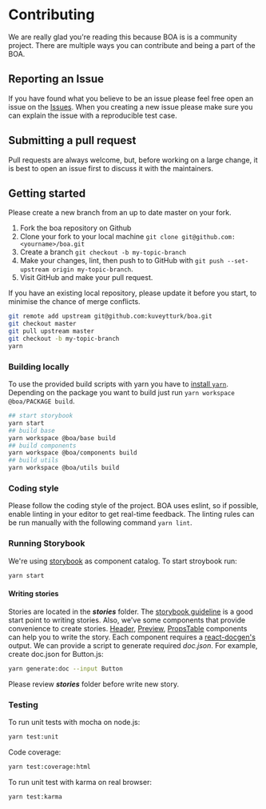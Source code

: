 # Contributing
We are really glad you're reading this because BOA is is a community project. There are multiple ways you can contribute and being a part of the BOA.

## Reporting an Issue
If you have found what you believe to be an issue please feel free open an issue on the [Issues](https://github.com/kuveytturk/boa/issues). When you creating a new issue please make sure you can explain the issue with a reproducible test case.

## Submitting a pull request

Pull requests are always welcome, but, before working on a large change, it is best to open an issue first to discuss it with the maintainers.

## Getting started

Please create a new branch from an up to date master on your fork. 

1. Fork the boa repository on Github
2. Clone your fork to your local machine `git clone git@github.com:<yourname>/boa.git`
3. Create a branch `git checkout -b my-topic-branch`
4. Make your changes, lint, then push to to GitHub with `git push --set-upstream origin my-topic-branch`.
5. Visit GitHub and make your pull request.


If you have an existing local repository, please update it before you start, to minimise the chance of merge conflicts.

```sh
git remote add upstream git@github.com:kuveytturk/boa.git
git checkout master
git pull upstream master
git checkout -b my-topic-branch
yarn
```

### Building locally

To use the provided build scripts with yarn you have to [install `yarn`](https://yarnpkg.com/lang/en/docs/install/). Depending on the package you want to build just run `yarn workspace @boa/PACKAGE build`.

```sh
## start storybook
yarn start
## build base
yarn workspace @boa/base build
## build components
yarn workspace @boa/components build
## build utils
yarn workspace @boa/utils build
```

### Coding style

Please follow the coding style of the project. BOA uses eslint, so if possible, enable linting in your editor to get real-time feedback. The linting rules can be run manually with the following command `yarn lint`.

### Running Storybook

We're using [storybook](https://storybook.js.org/) as component catalog. To start stroybook run:
```sh 
yarn start
```

#### Writing stories

Stories are located in the ***stories*** folder. The [storybook guideline](https://storybook.js.org/basics/writing-stories/) is a good start point to writing stories. Also, we've some components that provide convenience to create stories. [Header](stories/base/header.js), [Preview](stories/base/preview.js), [PropsTable](stories/base/props-table.js) components can help you to write the story. Each component requires a [react-docgen's](https://github.com/reactjs/react-docgen) output. We can provide a script to generate required *doc.json*. For example, create doc.json for Button.js:

```sh
yarn generate:doc --input Button
```

Please review ***stories*** folder before write new story.


### Testing

To run unit tests with mocha on node.js:

```sh
yarn test:unit
```

Code coverage:
```sh
yarn test:coverage:html
```

To run unit test with karma on real browser:

```sh
yarn test:karma
```
